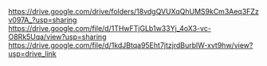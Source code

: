 https://drive.google.com/drive/folders/18vdgQVUXqQhUMS9kCm3Aeq3FZzv097A_?usp=sharing
https://drive.google.com/file/d/1THwFTjGLb1w33Yj_4oX3-vc-O8Rk5Uqa/view?usp=sharing
https://drive.google.com/file/d/1kdJBtqa95Eht7jtzjrdBurblW-xvt9hw/view?usp=drive_link

